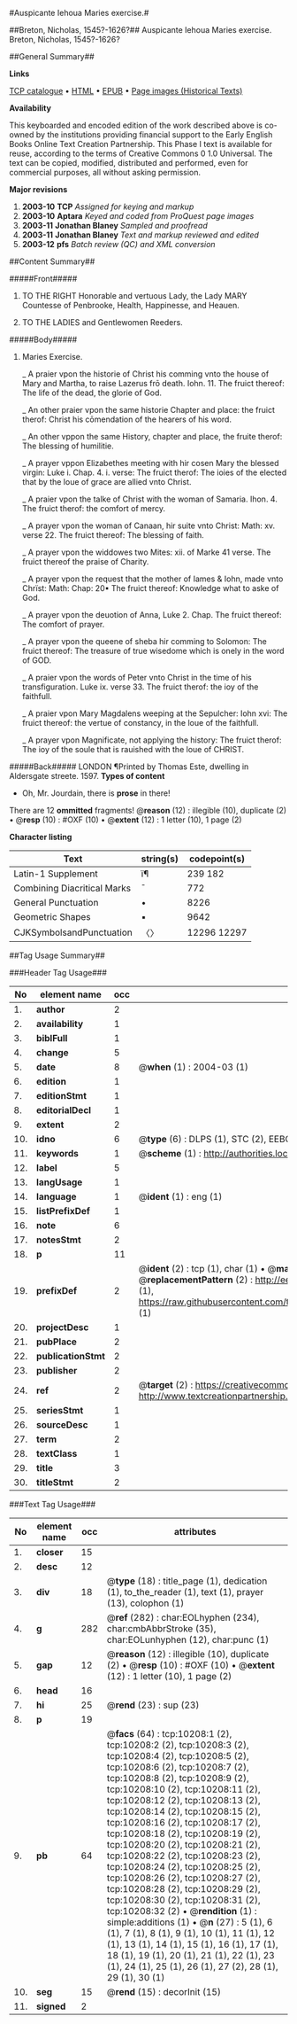 #Auspicante Iehoua Maries exercise.#

##Breton, Nicholas, 1545?-1626?##
Auspicante Iehoua Maries exercise.
Breton, Nicholas, 1545?-1626?

##General Summary##

**Links**

[TCP catalogue](http://www.ota.ox.ac.uk/tcp/)  • 
[HTML](http://tei.it.ox.ac.uk/tcp/Texts-HTML/free/A16/A16730.html)  • 
[EPUB](http://tei.it.ox.ac.uk/tcp/Texts-EPUB/free/A16/A16730.epub) • 
[Page images (Historical Texts)](https://data.historicaltexts.jisc.ac.uk/view?pubId=eebo-99845316e&pageId=eebo-99845316e-10208-1)

**Availability**

This keyboarded and encoded edition of the
	       work described above is co-owned by the institutions
	       providing financial support to the Early English Books
	       Online Text Creation Partnership. This Phase I text is
	       available for reuse, according to the terms of Creative
	       Commons 0 1.0 Universal. The text can be copied,
	       modified, distributed and performed, even for
	       commercial purposes, all without asking permission.

**Major revisions**

1. __2003-10__ __TCP__ *Assigned for keying and markup*
1. __2003-10__ __Aptara__ *Keyed and coded from ProQuest page images*
1. __2003-11__ __Jonathan Blaney__ *Sampled and proofread*
1. __2003-11__ __Jonathan Blaney__ *Text and markup reviewed and edited*
1. __2003-12__ __pfs__ *Batch review (QC) and XML conversion*

##Content Summary##

#####Front#####

1. TO THE RIGHT
Honorable and vertuous Lady,
the Lady MARY Countesse of
Penbrooke, Health, Happinesse,
and Heauen.

1. TO THE LADIES
and Gentlewomen Reeders.

#####Body#####

1. Maries Exercise.

    _ A praier vpon the historie of Christ
his comming vnto the house of Mary
and Martha, to raise Lazerus frō
death. Iohn. 11. The fruict thereof:
The life of the dead, the glorie of God.

    _ An other praier vpon the same historie
Chapter and place: the fruict therof:
Christ his cōmendation of the
hearers of his word.

    _ An other vppon the same History,
chapter and place, the fruite therof:
The blessing of humilitie.

    _ A prayer vppon Elizabethes meeting
with hir cosen Mary the blessed virgin:
Luke i. Chap. 4. i. verse: The fruict
therof: The ioies of the elected that by
the loue of grace are allied vnto Christ.

    _ A praier vpon the talke of Christ with
the woman of Samaria. Ihon. 4. The
fruict therof: the comfort of mercy.

    _ A prayer vpon the woman of Canaan,
hir suite vnto Christ: Math: xv.
verse 22. The fruict thereof: The
blessing of faith.

    _ A prayer vpon the widdowes two Mites:
xii. of Marke 41 verse. The
fruict thereof the praise of Charity.

    _ A prayer vpon the request that the
mother of Iames & Iohn, made vnto
Chrïst: Math: Chap: 20▪ The
fruict thereof: Knowledge what to
aske of God.

    _ A prayer vpon the deuotion of Anna,
Luke 2. Chap. The fruict thereof:
The comfort of prayer.

    _ A prayer vpon the queene of sheba hir
comming to Solomon: The fruict
thereof: The treasure of true wisedome
which is onely in the word of
GOD.

    _ A praier vpon the words of Peter vnto
Christ in the time of his transfiguration.
Luke ix. verse 33. The
fruict therof: the ioy of the faithfull.

    _ A praier vpon Mary Magdalens weeping
at the Sepulcher: Iohn xvi:
The fruict thereof: the vertue
of constancy, in the loue of the faithfull.

    _ A prayer vpon Magnificate, not applying
the history: The fruict therof:
The ioy of the soule that is rauished
with the loue of CHRIST.

#####Back#####
LONDON
¶Printed by Thomas
Este, dwelling in
Aldersgate streete.
1597.
**Types of content**

  * Oh, Mr. Jourdain, there is **prose** in there!

There are 12 **ommitted** fragments! 
 @__reason__ (12) : illegible (10), duplicate (2)  •  @__resp__ (10) : #OXF (10)  •  @__extent__ (12) : 1 letter (10), 1 page (2)

**Character listing**


|Text|string(s)|codepoint(s)|
|---|---|---|
|Latin-1 Supplement|ï¶|239 182|
|Combining             Diacritical Marks|̄|772|
|General Punctuation|•|8226|
|Geometric Shapes|▪|9642|
|CJKSymbolsandPunctuation|〈〉|12296 12297|

##Tag Usage Summary##

###Header Tag Usage###

|No|element name|occ|attributes|
|---|---|---|---|
|1.|__author__|2||
|2.|__availability__|1||
|3.|__biblFull__|1||
|4.|__change__|5||
|5.|__date__|8| @__when__ (1) : 2004-03 (1)|
|6.|__edition__|1||
|7.|__editionStmt__|1||
|8.|__editorialDecl__|1||
|9.|__extent__|2||
|10.|__idno__|6| @__type__ (6) : DLPS (1), STC (2), EEBO-CITATION (1), PROQUEST (1), VID (1)|
|11.|__keywords__|1| @__scheme__ (1) : http://authorities.loc.gov/ (1)|
|12.|__label__|5||
|13.|__langUsage__|1||
|14.|__language__|1| @__ident__ (1) : eng (1)|
|15.|__listPrefixDef__|1||
|16.|__note__|6||
|17.|__notesStmt__|2||
|18.|__p__|11||
|19.|__prefixDef__|2| @__ident__ (2) : tcp (1), char (1)  •  @__matchPattern__ (2) : ([0-9\-]+):([0-9IVX]+) (1), (.+) (1)  •  @__replacementPattern__ (2) : http://eebo.chadwyck.com/downloadtiff?vid=$1&page=$2 (1), https://raw.githubusercontent.com/textcreationpartnership/Texts/master/tcpchars.xml#$1 (1)|
|20.|__projectDesc__|1||
|21.|__pubPlace__|2||
|22.|__publicationStmt__|2||
|23.|__publisher__|2||
|24.|__ref__|2| @__target__ (2) : https://creativecommons.org/publicdomain/zero/1.0/ (1), http://www.textcreationpartnership.org/docs/. (1)|
|25.|__seriesStmt__|1||
|26.|__sourceDesc__|1||
|27.|__term__|2||
|28.|__textClass__|1||
|29.|__title__|3||
|30.|__titleStmt__|2||


###Text Tag Usage###

|No|element name|occ|attributes|
|---|---|---|---|
|1.|__closer__|15||
|2.|__desc__|12||
|3.|__div__|18| @__type__ (18) : title_page (1), dedication (1), to_the_reader (1), text (1), prayer (13), colophon (1)|
|4.|__g__|282| @__ref__ (282) : char:EOLhyphen (234), char:cmbAbbrStroke (35), char:EOLunhyphen (12), char:punc (1)|
|5.|__gap__|12| @__reason__ (12) : illegible (10), duplicate (2)  •  @__resp__ (10) : #OXF (10)  •  @__extent__ (12) : 1 letter (10), 1 page (2)|
|6.|__head__|16||
|7.|__hi__|25| @__rend__ (23) : sup (23)|
|8.|__p__|19||
|9.|__pb__|64| @__facs__ (64) : tcp:10208:1 (2), tcp:10208:2 (2), tcp:10208:3 (2), tcp:10208:4 (2), tcp:10208:5 (2), tcp:10208:6 (2), tcp:10208:7 (2), tcp:10208:8 (2), tcp:10208:9 (2), tcp:10208:10 (2), tcp:10208:11 (2), tcp:10208:12 (2), tcp:10208:13 (2), tcp:10208:14 (2), tcp:10208:15 (2), tcp:10208:16 (2), tcp:10208:17 (2), tcp:10208:18 (2), tcp:10208:19 (2), tcp:10208:20 (2), tcp:10208:21 (2), tcp:10208:22 (2), tcp:10208:23 (2), tcp:10208:24 (2), tcp:10208:25 (2), tcp:10208:26 (2), tcp:10208:27 (2), tcp:10208:28 (2), tcp:10208:29 (2), tcp:10208:30 (2), tcp:10208:31 (2), tcp:10208:32 (2)  •  @__rendition__ (1) : simple:additions (1)  •  @__n__ (27) : 5 (1), 6 (1), 7 (1), 8 (1), 9 (1), 10 (1), 11 (1), 12 (1), 13 (1), 14 (1), 15 (1), 16 (1), 17 (1), 18 (1), 19 (1), 20 (1), 21 (1), 22 (1), 23 (1), 24 (1), 25 (1), 26 (1), 27 (2), 28 (1), 29 (1), 30 (1)|
|10.|__seg__|15| @__rend__ (15) : decorInit (15)|
|11.|__signed__|2||
